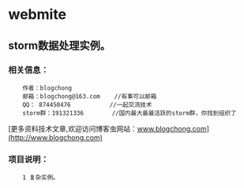 # webmite

storm数据处理实例。
-------------------------------

### 相关信息：
		作者：blogchong
		邮箱：blogchong@163.com	//有事可以邮箱
		QQ： 874450476			//一起交流技术
		storm群：191321336		//国内最大最最活跃的storm群，你找到组织了
[更多资料技术文章,欢迎访问博客虫网站：www.blogchong.com](http://www.blogchong.com)<br />  

### 项目说明：
		1 复杂实例。
